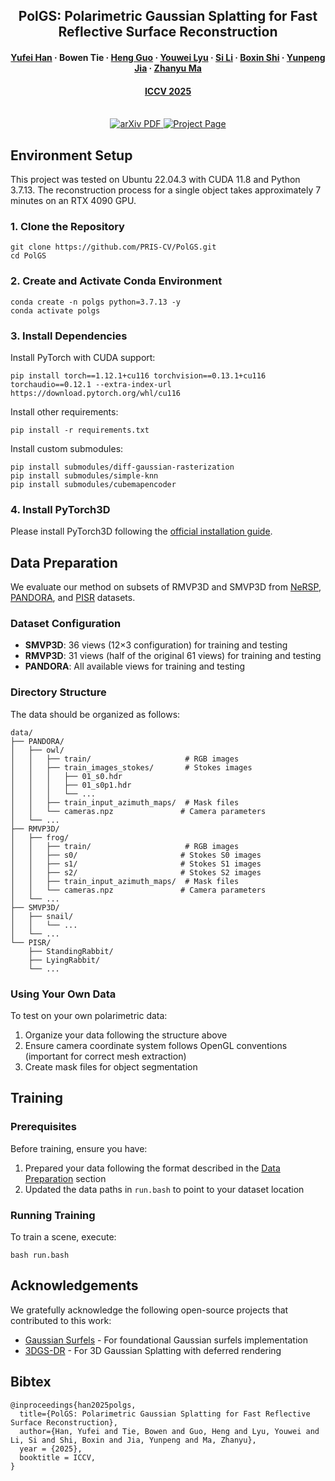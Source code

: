 <h2 align="center">PolGS: Polarimetric Gaussian Splatting for Fast Reflective Surface Reconstruction</h2>
<h4 align="center">
    <a href="https://yu-fei-han.github.io/homepage/"><strong>Yufei Han</strong></a>
    ·
    <strong>Bowen Tie</strong>
    ·
    <a href="https://gh-home.github.io/"><strong>Heng Guo</strong></a>
    ·
    <a href="https://youweilyu.github.io/"><strong>Youwei Lyu</strong></a>
    ·
    <a href="https://teacher.bupt.edu.cn/lisi/zh_CN/index.htm"><strong>Si Li</strong></a>
    ·
    <a href="https://camera.pku.edu.cn/"><strong>Boxin Shi</strong></a>
    ·
    <a href="https://sdmda.bupt.edu.cn/info/1061/1060.htm"><strong>Yunpeng Jia</strong></a>
    ·
    <a href="https://zhanyuma.cn/"><strong>Zhanyu Ma</strong></a>
</h3>
<h4 align="center"><a href="https://iccv.thecvf.com/">ICCV 2025 </a></h3>
<p align="center">
  <br>
    <a href="https://arxiv.org/abs/2509.19726">
      <img src='https://img.shields.io/badge/arXiv-Paper-981E32?style=for-the-badge&Color=B31B1B' alt='arXiv PDF'>
    </a>
    <a href='https://yu-fei-han.github.io/polgs/'>
      <img src='https://img.shields.io/badge/PolGS-Project Page-5468FF?style=for-the-badge' alt='Project Page'></a>
</p>
<div align="center">
</div>



## Environment Setup

This project was tested on Ubuntu 22.04.3 with CUDA 11.8 and Python 3.7.13. The reconstruction process for a single object takes approximately 7 minutes on an RTX 4090 GPU.

### 1. Clone the Repository
```shell
git clone https://github.com/PRIS-CV/PolGS.git
cd PolGS
```

### 2. Create and Activate Conda Environment
```shell
conda create -n polgs python=3.7.13 -y
conda activate polgs
```

### 3. Install Dependencies
Install PyTorch with CUDA support:
```shell
pip install torch==1.12.1+cu116 torchvision==0.13.1+cu116 torchaudio==0.12.1 --extra-index-url https://download.pytorch.org/whl/cu116
```

Install other requirements:
```shell
pip install -r requirements.txt
```

Install custom submodules:
```shell
pip install submodules/diff-gaussian-rasterization
pip install submodules/simple-knn
pip install submodules/cubemapencoder
```

### 4. Install PyTorch3D
Please install PyTorch3D following the [official installation guide](https://github.com/facebookresearch/pytorch3d.git).


## Data Preparation

We evaluate our method on subsets of RMVP3D and SMVP3D from [NeRSP](https://github.com/PRIS-CV/NeRSP), [PANDORA](https://github.com/akshatdave/pandora), and [PISR](https://github.com/GCChen97/PISR) datasets.

### Dataset Configuration
- **SMVP3D**: 36 views (12×3 configuration) for training and testing
- **RMVP3D**: 31 views (half of the original 61 views) for training and testing  
- **PANDORA**: All available views for training and testing

### Directory Structure
The data should be organized as follows:
```
data/
├── PANDORA/
│   ├── owl/
│   │   ├── train/                     # RGB images
│   │   ├── train_images_stokes/       # Stokes images
│   │   │   ├── 01_s0.hdr             
│   │   │   ├── 01_s0p1.hdr             
│   │   │   └── ...
│   │   ├── train_input_azimuth_maps/  # Mask files
│   │   └── cameras.npz               # Camera parameters
│   └── ...
├── RMVP3D/
│   ├── frog/
│   │   ├── train/                     # RGB images
│   │   ├── s0/                       # Stokes S0 images
│   │   ├── s1/                       # Stokes S1 images  
│   │   ├── s2/                       # Stokes S2 images
│   │   ├── train_input_azimuth_maps/  # Mask files
│   │   └── cameras.npz               # Camera parameters
│   └── ...
├── SMVP3D/
│   ├── snail/
│   │   └── ...
│   └── ...
└── PISR/
    ├── StandingRabbit/
    ├── LyingRabbit/
    └── ...
```

### Using Your Own Data
To test on your own polarimetric data:
1. Organize your data following the structure above
2. Ensure camera coordinate system follows OpenGL conventions (important for correct mesh extraction)
3. Create mask files for object segmentation 


## Training

### Prerequisites
Before training, ensure you have:
1. Prepared your data following the format described in the [Data Preparation](#data-preparation) section
2. Updated the data paths in `run.bash` to point to your dataset location

### Running Training
To train a scene, execute:
```shell
bash run.bash
```

## Acknowledgements

We gratefully acknowledge the following open-source projects that contributed to this work:

- [Gaussian Surfels](https://github.com/turandai/gaussian_surfels) - For foundational Gaussian surfels implementation
- [3DGS-DR](https://github.com/gapszju/3DGS-DR) - For 3D Gaussian Splatting with deferred rendering


## Bibtex
```
@inproceedings{han2025polgs,
  title={PolGS: Polarimetric Gaussian Splatting for Fast Reflective Surface Reconstruction},
  author={Han, Yufei and Tie, Bowen and Guo, Heng and Lyu, Youwei and Li, Si and Shi, Boxin and Jia, Yunpeng and Ma, Zhanyu},
  year = {2025},
  booktitle = ICCV,
}
```